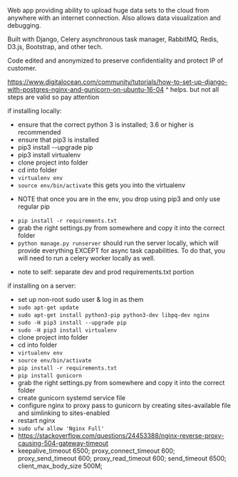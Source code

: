 Web app providing ability to upload huge data sets to the cloud from anywhere with an internet connection. Also allows data visualization and debugging.

Built with Django, Celery asynchronous task manager, RabbitMQ, Redis, D3.js, Bootstrap, and other tech.

Code edited and anonymized to preserve confidentiality and protect IP of customer. 


https://www.digitalocean.com/community/tutorials/how-to-set-up-django-with-postgres-nginx-and-gunicorn-on-ubuntu-16-04
^ helps. but not all steps are valid so pay attention

if installing locally:
- ensure that the correct python 3 is installed; 3.6 or higher is recommended
- ensure that pip3 is installed
- pip3 install --upgrade pip
- pip3 install virtualenv
- clone project into folder
- cd into folder
- `virtualenv env`
- `source env/bin/activate` this gets you into the virtualenv
* NOTE that once you are in the env, you drop using pip3 and only use regular pip
- `pip install -r requirements.txt`
- grab the right settings.py from somewhere and copy it into the correct folder
- `python manage.py runserver` should run the server locally, which will provide everything EXCEPT for async task capabilities. To do that, you will need to run a celery worker locally as well.

* note to self: separate dev and prod requirements.txt portion

if installing on a server:
- set up non-root sudo user & log in as them
- `sudo apt-get update`
- `sudo apt-get install python3-pip python3-dev libpq-dev nginx`
- `sudo -H pip3 install --upgrade pip`
- `sudo -H pip3 install virtualenv`
- clone project into folder
- cd into folder
- `virtualenv env`
- `source env/bin/activate`
- `pip install -r requirements.txt`
- `pip install gunicorn`
- grab the right settings.py from somewhere and copy it into the correct folder
- create gunicorn systemd service file
- configure nginx to proxy pass to gunicorn by creating sites-available file and simlinking to sites-enabled
- restart nginx
- `sudo ufw allow 'Nginx Full'`
- https://stackoverflow.com/questions/24453388/nginx-reverse-proxy-causing-504-gateway-timeout
- keepalive_timeout 6500; proxy_connect_timeout 600; proxy_send_timeout 600; proxy_read_timeout 600; send_timeout 6500; client_max_body_size 500M;
